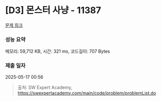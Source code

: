 # [D3] 몬스터 사냥 - 11387 

[문제 링크](https://swexpertacademy.com/main/code/problem/problemDetail.do?contestProbId=AXb6LR76vCcDFARR) 

### 성능 요약

메모리: 59,712 KB, 시간: 321 ms, 코드길이: 707 Bytes

### 제출 일자

2025-05-17 00:56



> 출처: SW Expert Academy, https://swexpertacademy.com/main/code/problem/problemList.do